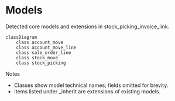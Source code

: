 # Models

Detected core models and extensions in stock_picking_invoice_link.

```mermaid
classDiagram
    class account_move
    class account_move_line
    class sale_order_line
    class stock_move
    class stock_picking
```

Notes
- Classes show model technical names; fields omitted for brevity.
- Items listed under _inherit are extensions of existing models.
